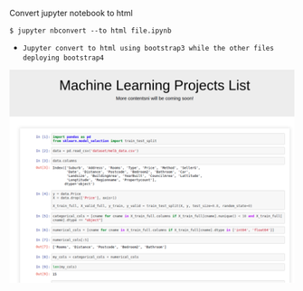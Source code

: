 Convert jupyter notebook to html

```angular2
$ jupyter nbconvert --to html file.ipynb
```

- `Jupyter convert to html using bootstrap3 while the other files deploying bootstrap4`


![](page/screen.png)
